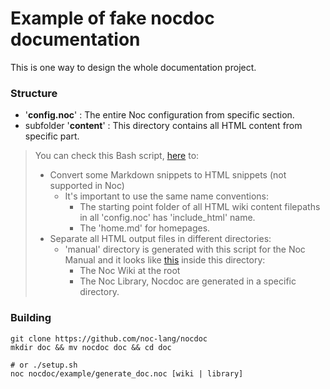 # Example of fake nocdoc documentation

This is one way to design the whole documentation project.

### Structure

- '**config.noc**' : The entire Noc configuration from specific section.
- subfolder '**content**' : This directory contains all HTML content from specific part.

> You can check this Bash script, [here](https://github.com/noc-lang/manual/blob/main/setup.sh) to:
>   - Convert some Markdown snippets to HTML snippets (not supported in Noc)
>       - It's important to use the same name conventions:
>           - The starting point folder of all HTML wiki content filepaths in all 'config.noc' has 'include_html' name.
>           - The 'home.md' for homepages.
>   - Separate all HTML output files in different directories:
>       - 'manual' directory is generated with this script for the Noc Manual and it looks like [this](https://github.com/noc-lang/manual/tree/gh-pages) inside this directory:
>           - The Noc Wiki at the root
>           - The Noc Library, Nocdoc are generated in a specific directory.

### Building

```
git clone https://github.com/noc-lang/nocdoc
mkdir doc && mv nocdoc doc && cd doc

# or ./setup.sh
noc nocdoc/example/generate_doc.noc [wiki | library]
```